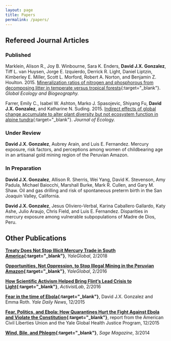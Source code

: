 ```yaml
---
layout: page
title: Papers
permalink: /papers/
---
```


## Refereed Journal Articles

### Published

Marklein, Alison R., Joy B. Winbourne, Sara K. Enders, **David J.X. Gonzalez**, Tiff L. van Huysen, Jorge E. Izquierdo, Derrick R. Light, Daniel Liptzin, Kimberley E. Miller, Scott L. Morford, Robert A. Norton, and Benjamin Z. Houlton. 2015. [Mineralization ratios of nitrogen and phosphorous from decomposing litter in temperate versus tropical forests](https://onlinelibrary.wiley.com/doi/full/10.1111/geb.12414){:target="_blank"}. *Global Ecology and Biogeography.*

Farrer, Emily C., Isabel W. Ashton, Marko J. Spasojevic, Shiyang Fu, **David J.X. Gonzalez**, and Katharine N. Suding. 2015. [Indirect effects of global change accumulate to alter plant diversity but not ecosystem function in alpine tundra](https://besjournals.onlinelibrary.wiley.com/doi/full/10.1111/1365-2745.12363){:target="_blank"}. *Journal of Ecology.*

### Under Review

**David J.X. Gonzalez**, Aubrey Arain, and Luis E. Fernandez. Mercury exposure, risk factors, and perceptions among women of childbearing age in an artisanal gold mining region of the Peruvian Amazon.

### In Preparation

**David J.X. Gonzalez**, Allison R. Sherris, Wei Yang, David K. Stevenson, Amy Padula, Michael Baiocchi, Marshall Burke, Mark R. Cullen, and Gary M. Shaw.
Oil and gas drilling and risk of spontaneous preterm birth in the San Joaquin Valley, California.

**David J.X. Gonzalez**, Jesus Oliviero-Verbal, Karina Caballero Gallardo, Katy Ashe, Julio Araujo, Chris Field, and Luis E. Fernandez. Disparities in mercury exposure among vulnerable subpopulations of Madre de Dios, Peru.

## Other Publications

**[Treaty Does Not Stop Illicit Mercury Trade in South America](https://yaleglobal.yale.edu/content/treaty-does-not-stop-illicit-mercury-trade-south-america){:target="_blank"}**, *YaleGlobal*, 2/2018

**[Opportunities, Not Oppression, to Stop Illegal Mining in the Peruvian Amazon](https://yaleglobal.yale.edu/content/opportunities-not-oppression-stop-illegal-mining-peruvian-amazon){:target="_blank"}**, *YaleGlobal*, 2/2016

**[How Scientific Activism Helped Bring Flint’s Lead Crisis to Light](http://www.activistlab.org/2016/02/how-scientific-activism-helped-bring-flints-lead-crisis-to-light/){:target="_blank"}**, *ActivistLab*, 2/2016

**[Fear in the time of Ebola](https://yaledailynews.com/blog/2015/12/09/gonzalez-roth-fear-in-the-time-of-ebola/){:target="_blank"}**, David J.X. Gonzalez and Emma Roth. *Yale Daily News*, 12/2015

**[Fear, Politics, and Ebola: How Quarantines Hurt the Fight Against Ebola and Violate the Constitution](https://law.yale.edu/system/files/area/center/ghjp/documents/ghjp_ebola_quarantines.pdf){:target="_blank"}**, report from the American Civil Liberties Union and the Yale Global Health Justice Program, 12/2015

**[Wind, Bile, and Phlegm](http://www.sagemagazine.org/wind-bile-and-phlegm/){:target="_blank"}**, *Sage Magazine*, 3/2014
